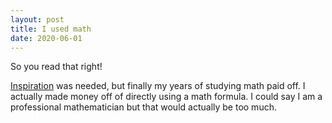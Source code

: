 ```yaml
---
layout: post
title: I used math
date: 2020-06-01
---
```


So you read that right!

[Inspiration](https://math.stackexchange.com/questions/377169/going-from-a-value-inside-1-1-to-a-value-in-another-range) was needed, but finally my years of studying math paid off. I actually made money off of directly using a math formula. I could say I am a professional mathematician but that would actually be too much. 


